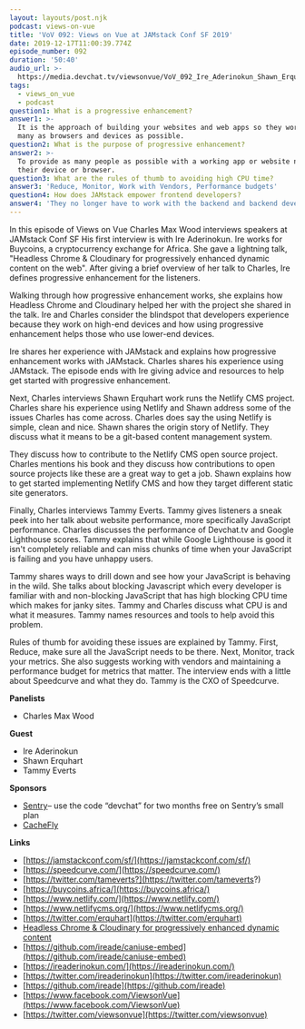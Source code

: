 ```yaml
---
layout: layouts/post.njk
podcast: views-on-vue
title: 'VoV 092: Views on Vue at JAMstack Conf SF 2019'
date: 2019-12-17T11:00:39.774Z
episode_number: 092
duration: '50:40'
audio_url: >-
  https://media.devchat.tv/viewsonvue/VoV_092_Ire_Aderinokun_Shawn_Erquhart_Tammy_Everts.mp3
tags:
  - views_on_vue
  - podcast
question1: What is a progressive enhancement?
answer1: >-
  It is the approach of building your websites and web apps so they work for as
  many as browsers and devices as possible.
question2: What is the purpose of progressive enhancement?
answer2: >-
  To provide as many people as possible with a working app or website no matter
  their device or browser.
question3: What are the rules of thumb to avoiding high CPU time?
answer3: 'Reduce, Monitor, Work with Vendors, Performance budgets'
question4: How does JAMstack empower frontend developers?
answer4: 'They no longer have to work with the backend and backend developers. '
---
```

In this episode of Views on Vue Charles Max Wood interviews speakers at JAMstack Conf SF His first interview is with Ire Aderinokun. Ire works for Buycoins, a cryptocurrency exchange for Africa. She gave a lightning talk, "Headless Chrome & Cloudinary for progressively enhanced dynamic content on the web". After giving a brief overview of her talk to Charles, Ire defines progressive enhancement for the listeners.

Walking through how progressive enhancement works, she explains how Headless Chrome and Cloudinary helped her with the project she shared in the talk. Ire and Charles consider the blindspot that developers experience because they work on high-end devices and how using progressive enhancement helps those who use lower-end devices.

Ire shares her experience with JAMstack and explains how progressive enhancement works with JAMstack. Charles shares his experience using JAMstack. The episode ends with Ire giving advice and resources to help get started with progressive enhancement.

Next, Charles interviews Shawn Erquhart work runs the Netlify CMS project. Charles share his experience using Netlify and Shawn address some of the issues Charles has come across. Charles does say the using Netlify is simple, clean and nice. Shawn shares the origin story of Netlify. They discuss what it means to be a git-based content management system.

They discuss how to contribute to the Netlify CMS open source project. Charles mentions his book and they discuss how contributions to open source projects like these are a great way to get a job. Shawn explains how to get started implementing Netlify CMS and how they target different static site generators.

Finally, Charles interviews Tammy Everts. Tammy gives listeners a sneak peek into her talk about website performance, more specifically JavaScript performance. Charles discusses the performance of Devchat.tv and Google Lighthouse scores. Tammy explains that while Google Lighthouse is good it isn't completely reliable and can miss chunks of time when your JavaScript is failing and you have unhappy users.

Tammy shares ways to drill down and see how your JavaScript is behaving in the wild. She talks about blocking Javascript which every developer is familiar with and non-blocking JavaScript that has high blocking CPU time which makes for janky sites. Tammy and Charles discuss what CPU is and what it measures. Tammy names resources and tools to help avoid this problem.

Rules of thumb for avoiding these issues are explained by Tammy. First, Reduce, make sure all the JavaScript needs to be there. Next, Monitor, track your metrics. She also suggests working with vendors and maintaining a performance budget for metrics that matter. The interview ends with a little about Speedcurve and what they do. Tammy is the CXO of Speedcurve.

**Panelists**

- Charles Max Wood

**Guest**

- Ire Aderinokun
- Shawn Erquhart
- Tammy Everts

**Sponsors**

- [Sentry](http://sentry.io/)– use the code “devchat” for two months free on Sentry’s small plan
- [CacheFly](https://www.cachefly.com/)

**Links**

- [https://jamstackconf.com/sf/](https://jamstackconf.com/sf/)
- [https://speedcurve.com/](https://speedcurve.com/)
- [https://twitter.com/tameverts?](https://twitter.com/tameverts?)
- [https://buycoins.africa/](https://buycoins.africa/)
- [https://www.netlify.com/](https://www.netlify.com/)
- [https://www.netlifycms.org/](https://www.netlifycms.org/)
- [https://twitter.com/erquhart](https://twitter.com/erquhart)
- [Headless Chrome &amp; Cloudinary for progressively enhanced dynamic content](https://www.youtube.com/watch?time_continue=1&amp;v=rm58d5proWI&amp;feature=emb_logo)
- [https://github.com/ireade/caniuse-embed](https://github.com/ireade/caniuse-embed)
- [https://ireaderinokun.com/](https://ireaderinokun.com/)
- [https://twitter.com/ireaderinokun](https://twitter.com/ireaderinokun)
- [https://github.com/ireade](https://github.com/ireade)
- [https://www.facebook.com/ViewsonVue](https://www.facebook.com/ViewsonVue)
- [https://twitter.com/viewsonvue](https://twitter.com/viewsonvue)
